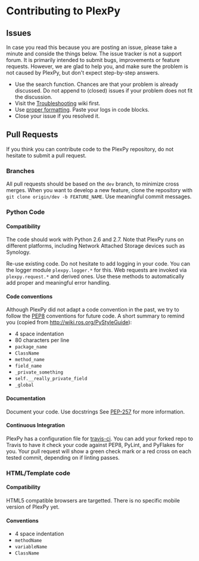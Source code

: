 # Contributing to PlexPy

## Issues
In case you read this because you are posting an issue, please take a minute and conside the things below. The issue tracker is not a support forum. It is primarily intended to submit bugs, improvements or feature requests. However, we are glad to help you, and make sure the problem is not caused by PlexPy, but don't expect step-by-step answers.

* Use the search function. Chances are that your problem is already discussed. Do not append to (closed) issues if your problem does not fit the discussion.
* Visit the [Troubleshooting](../../wiki/TroubleShooting) wiki first.
* Use [proper formatting](https://help.github.com/articles/github-flavored-markdown/). Paste your logs in code blocks.
* Close your issue if you resolved it.

## Pull Requests
If you think you can contribute code to the PlexPy repository, do not hesitate to submit a pull request.

### Branches
All pull requests should be based on the `dev` branch, to minimize cross merges. When you want to develop a new feature, clone the repository with `git clone origin/dev -b FEATURE_NAME`. Use meaningful commit messages.

### Python Code

#### Compatibility
The code should work with Python 2.6 and 2.7. Note that PlexPy runs on different platforms, including Network Attached Storage devices such as Synology.

Re-use existing code. Do not hesitate to add logging in your code. You can the logger module `plexpy.logger.*` for this. Web requests are invoked via `plexpy.request.*` and derived ones. Use these methods to automatically add proper and meaningful error handling.

#### Code conventions
Although PlexPy did not adapt a code convention in the past, we try to follow the [PEP8](http://legacy.python.org/dev/peps/pep-0008/) conventions for future code. A short summary to remind you (copied from http://wiki.ros.org/PyStyleGuide):

 * 4 space indentation
 * 80 characters per line
 * `package_name`
 * `ClassName`
 * `method_name`
 * `field_name`
 * `_private_something`
 * `self.__really_private_field`
 * `_global`

#### Documentation
Document your code. Use docstrings See [PEP-257](https://www.python.org/dev/peps/pep-0257/) for more information.

#### Continuous Integration
PlexPy has a configuration file for [travis-ci](https://travis-ci.org/). You can add your forked repo to Travis to have it check your code against PEP8, PyLint, and PyFlakes for you. Your pull request will show a green check mark or a red cross on each tested commit, depending on if linting passes.

### HTML/Template code

#### Compatibility
HTML5 compatible browsers are targetted. There is no specific mobile version of PlexPy yet.

#### Conventions
* 4 space indentation
* `methodName`
* `variableName`
* `ClassName`